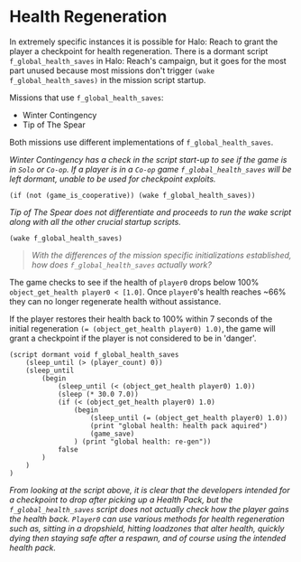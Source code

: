 # Health Regeneration
In extremely specific instances it is possible for Halo: Reach to grant the player a checkpoint for health regeneration. There is a dormant script `f_global_health_saves` in Halo: Reach's campaign, but it goes for the most part unused because most missions don't trigger `(wake f_global_health_saves)` in the mission script startup.

Missions that use `f_global_health_saves`:
- Winter Contingency 
- Tip of The Spear

Both missions use different implementations of `f_global_health_saves`. 

*Winter Contingency has a check in the script start-up to see if the game is in `Solo` or `Co-op`. If a player is in a `Co-op` game `f_global_health_saves` will be left dormant, unable to be used for checkpoint exploits.*

`(if (not (game_is_cooperative)) (wake f_global_health_saves))`


*Tip of The Spear does not differentiate and proceeds to run the wake script along with all the other crucial startup scripts.*

`(wake f_global_health_saves)`

> *With the differences of the mission specific initializations established, how does `f_global_health_saves` actually work?*

The game checks to see if the health of `player0` drops below 100% `object_get_health player0 < [1.0]`. Once `player0`'s health reaches ~66% they can no longer regenerate health without assistance. 

If the player restores their health back to 100% within 7 seconds of the initial regeneration `(= (object_get_health player0) 1.0)`, the game will grant a checkpoint if the player is not considered to be in 'danger'.
```
(script dormant void f_global_health_saves
    (sleep_until (> (player_count) 0))
    (sleep_until 
        (begin
            (sleep_until (< (object_get_health player0) 1.0))
            (sleep (* 30.0 7.0))
            (if (< (object_get_health player0) 1.0) 
                (begin
                    (sleep_until (= (object_get_health player0) 1.0))
                    (print "global health: health pack aquired")
                    (game_save)
                ) (print "global health: re-gen"))
            false
        )
    )
)
```
*From looking at the script above, it is clear that the developers intended for a checkpoint to drop after picking up a Health Pack, but the `f_global_health_saves` script does not actually check how the player gains the health back. `Player0` can use various methods for health regeneration such as, sitting in a dropshield, hitting loadzones that alter health, quickly dying then staying safe after a respawn, and of course using the intended health pack.*